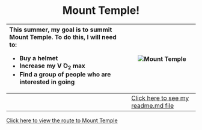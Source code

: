 <h1 align="center"> 
  Mount Temple!
 </h1>

  | This summer, my goal is to summit Mount Temple. To do this, I will need to: <ul><li>Buy a helmet</li><li>Increase my V <span>&#775;O</span><sub>2</sub> max</li><li>Find a group of people who are interested in going</li>     | ![Mount Temple](https://gotmountains.ca/wp-content/uploads/2016/08/dsc2947-1.jpg) |
| :---------- | ----------- |
|             | [Click here to see my readme.md file](https://github.com/abbyoldford/KNES381Class#readme)  

[Click here to view the route to Mount Temple](https://github.com/abbyoldford/KNES381Class/blob/b4aa5c83b309f0edd24c28b0aa6d8e85a3358989/img/Screen%20Shot%202023-02-07%20at%2011.26.06%20AM.png)
